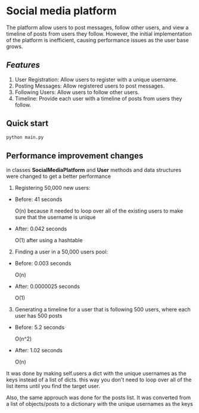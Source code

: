 # Social media platform

The platform allow users to post messages, follow other users, and view a timeline of posts from users they follow. However, the initial implementation of the platform is inefficient, causing performance issues as the user base grows.

## *Features*
1. User Registration: Allow users to register with a unique username.
2. Posting Messages: Allow registered users to post messages.
3. Following Users: Allow users to follow other users.
4. Timeline: Provide each user with a timeline of posts from users they follow.

## Quick start
```bash
python main.py
```

## Performance improvement changes
in classes **SocialMediaPlatform** and **User** methods and data structures were changed to
get a better performance

1. Registering 50,000 new users:
- Before: 41 seconds

    O(n) because it needed to loop over all of the existing users to make sure that the username is unique

- After: 0.042 seconds

    O(1) after using a hashtable

2. Finding a user in a 50,000 users pool:
- Before: 0.003 seconds

    O(n)

- After: 0.0000025 seconds

    O(1)

3. Generating a timeline for a user that is following 500 users, where each user has 500 posts
- Before: 5.2 seconds

    O(n^2)

- After: 1.02 seconds

    O(n)

It was done by making self.users a dict with the unique usernames as the keys instead of a list of dicts.
this way you don't need to loop over all of the list items until you find the target user.

Also, the same approuch was done for the posts list.
It was converted from a list of objects/posts to a dictionary with the unique usernames as the keys
